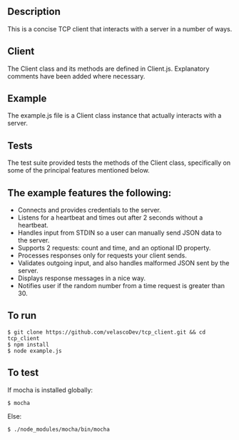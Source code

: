 ## Description
This is a concise TCP client that interacts with a server in a number of ways.
## Client
The Client class and its methods are defined in Client.js. Explanatory comments have been added where necessary. 
## Example
The example.js file is a Client class instance that actually interacts with a server. 
## Tests
The test suite provided tests the methods of the Client class, specifically on some of the principal features mentioned below. 
## The example features the following:
* Connects and provides credentials to the server.
* Listens for a heartbeat and times out after 2 seconds without a heartbeat.
* Handles input from STDIN so a user can manually send JSON data to the server.
* Supports 2 requests: count and time, and an optional ID property. 
* Processes responses only for requests your client sends.
* Validates outgoing input, and also handles malformed JSON sent by the server.
* Displays response messages in a nice way.
* Notifies user if the random number from a time request is greater than 30.
## To run
```
$ git clone https://github.com/velascoDev/tcp_client.git && cd tcp_client
$ npm install
$ node example.js 
```
## To test
If mocha is installed globally:
```
$ mocha
```
Else:
```
$ ./node_modules/mocha/bin/mocha
```
